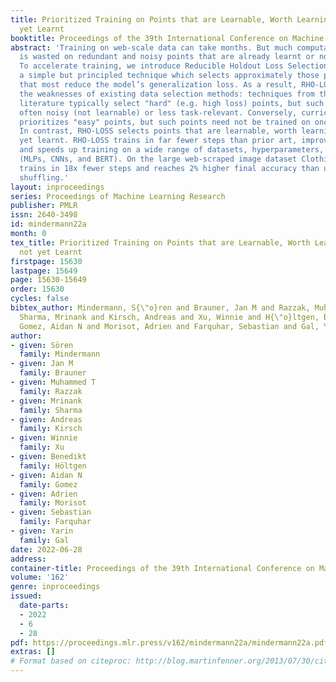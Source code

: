 ```yaml
---
title: Prioritized Training on Points that are Learnable, Worth Learning, and not
  yet Learnt
booktitle: Proceedings of the 39th International Conference on Machine Learning
abstract: 'Training on web-scale data can take months. But much computation and time
  is wasted on redundant and noisy points that are already learnt or not learnable.
  To accelerate training, we introduce Reducible Holdout Loss Selection (RHO-LOSS),
  a simple but principled technique which selects approximately those points for training
  that most reduce the model’s generalization loss. As a result, RHO-LOSS mitigates
  the weaknesses of existing data selection methods: techniques from the optimization
  literature typically select "hard" (e.g. high loss) points, but such points are
  often noisy (not learnable) or less task-relevant. Conversely, curriculum learning
  prioritizes "easy" points, but such points need not be trained on once learned.
  In contrast, RHO-LOSS selects points that are learnable, worth learning, and not
  yet learnt. RHO-LOSS trains in far fewer steps than prior art, improves accuracy,
  and speeds up training on a wide range of datasets, hyperparameters, and architectures
  (MLPs, CNNs, and BERT). On the large web-scraped image dataset Clothing-1M, RHO-LOSS
  trains in 18x fewer steps and reaches 2% higher final accuracy than uniform data
  shuffling.'
layout: inproceedings
series: Proceedings of Machine Learning Research
publisher: PMLR
issn: 2640-3498
id: mindermann22a
month: 0
tex_title: Prioritized Training on Points that are Learnable, Worth Learning, and
  not yet Learnt
firstpage: 15630
lastpage: 15649
page: 15630-15649
order: 15630
cycles: false
bibtex_author: Mindermann, S{\"o}ren and Brauner, Jan M and Razzak, Muhammed T and
  Sharma, Mrinank and Kirsch, Andreas and Xu, Winnie and H{\"o}ltgen, Benedikt and
  Gomez, Aidan N and Morisot, Adrien and Farquhar, Sebastian and Gal, Yarin
author:
- given: Sören
  family: Mindermann
- given: Jan M
  family: Brauner
- given: Muhammed T
  family: Razzak
- given: Mrinank
  family: Sharma
- given: Andreas
  family: Kirsch
- given: Winnie
  family: Xu
- given: Benedikt
  family: Höltgen
- given: Aidan N
  family: Gomez
- given: Adrien
  family: Morisot
- given: Sebastian
  family: Farquhar
- given: Yarin
  family: Gal
date: 2022-06-28
address:
container-title: Proceedings of the 39th International Conference on Machine Learning
volume: '162'
genre: inproceedings
issued:
  date-parts:
  - 2022
  - 6
  - 28
pdf: https://proceedings.mlr.press/v162/mindermann22a/mindermann22a.pdf
extras: []
# Format based on citeproc: http://blog.martinfenner.org/2013/07/30/citeproc-yaml-for-bibliographies/
---
```

